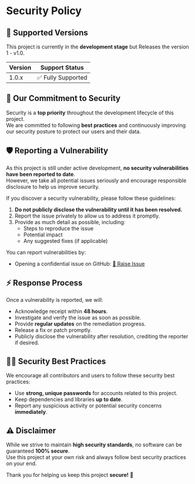 # Security Policy

## 🚀 Supported Versions

This project is currently in the **development stage** but Releases the version 1 - v1.0.

| Version | Support Status     |
| ------- | ------------------ |
| 1.0.x   | ✅ Fully Supported  |

## 🔐 Our Commitment to Security

Security is a **top priority** throughout the development lifecycle of this project.  
We are committed to following **best practices** and continuously improving our security posture to protect our users and their data.

## 🛡️ Reporting a Vulnerability

As this project is still under active development, **no security vulnerabilities have been reported to date**.  
However, we take all potential issues seriously and encourage responsible disclosure to help us improve security.

If you discover a security vulnerability, please follow these guidelines:

1. **Do not publicly disclose the vulnerability until it has been resolved.**
2. Report the issue privately to allow us to address it promptly.
3. Provide as much detail as possible, including:
   - Steps to reproduce the issue
   - Potential impact
   - Any suggested fixes (if applicable)

You can report vulnerabilities by:

- Opening a confidential issue on GitHub: [🚨 Raise Issue](https://github.com/Gayatrisin123/Smart-Logistic-Manager/issues)  

## ⚡ Response Process

Once a vulnerability is reported, we will:

- Acknowledge receipt within **48 hours**.
- Investigate and verify the issue as soon as possible.
- Provide **regular updates** on the remediation progress.
- Release a fix or patch promptly.
- Publicly disclose the vulnerability after resolution, crediting the reporter if desired.

## 🧑‍💻 Security Best Practices

We encourage all contributors and users to follow these security best practices:

- Use **strong, unique passwords** for accounts related to this project.
- Keep dependencies and libraries **up to date**.
- Report any suspicious activity or potential security concerns **immediately**.

## ⚠️ Disclaimer

While we strive to maintain **high security standards**, no software can be guaranteed **100% secure**.  
Use this project at your own risk and always follow best security practices on your end.

Thank you for helping us keep this project **secure!** 🙏
